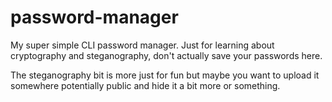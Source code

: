 # password-manager
My super simple CLI password manager. Just for learning about cryptography and steganography, don't actually save your passwords here.

The steganography bit is more just for fun but maybe you want to upload it somewhere potentially public and hide it a bit more or something.
